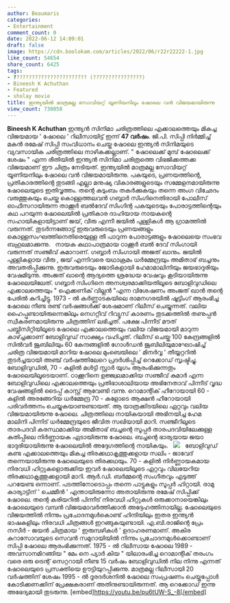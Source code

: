 ```yaml
---
author: Beaumaris
categories:
- Entertainment
comment_count: 0
date: 2022-06-12 14:09:01
draft: false
image: https://cdn.boolokam.com/articles/2022/06/r22r22222-1.jpg
like_count: 54654
share_count: 6425
tags:
- ???????????????????????? (????????????????)
- Bineesh K Achuthan
- Featured
- sholay movie
title: ഇന്ത്യയിൽ മാത്രമല്ല സോവിയറ്റ് യൂണിയനിലും ഷോലെ വൻ വിജയമായിരുന്നു
view_count: 730858
---
```


**Bineesh K Achuthan** ഇന്ത്യൻ സിനിമാ ചരിത്രത്തിലെ എക്കാലത്തെയും മികച്ച വിജയമായ ' ഷോലെ ' റിലീസായിട്ട് ഇന്ന് **47 വർഷം**. ജി.പി. സിപ്പി നിർമ്മിച്ച് മകൻ രമേഷ് സിപ്പി സംവിധാനം ചെയ്ത ഷോലെ ഇന്ത്യൻ സിനിമയുടെ വ്യവസായിക ചരിത്രത്തിലെ നാഴികക്കല്ലാണ്. " ഷോലെക്ക് മുമ്പ് ഷോലെക്ക് ശേഷം " എന്ന രീതിയിൽ ഇന്ത്യൻ സിനിമാ ചരിത്രത്തെ വിഭജിക്കത്തക്ക വിജയമാണ് ഈ ചിത്രം നേടിയത്. ഇന്ത്യയിൽ മാത്രമല്ല സോവിയറ്റ് യൂണിയനിലും ഷോലെ വൻ വിജയമായിരുന്നു. പകയുടെ, പ്രണയത്തിന്റെ, പ്രതികാരത്തിന്റെ തുടങ്ങി എല്ലാ മനുഷ്യ വികാരങ്ങളുടെയും സമ്മേളനമായിരുന്നു ഷോലെയുടെ ഇതിവൃത്തം. തന്റെ കുടുംബം തകർക്കുകയും തന്നെ അംഗ വിഛേദം വരുത്തുകയും ചെയ്ത കൊള്ളത്തലവൻ ഗബ്ബാർ സിംഗിനെതിരായി പോലീസ് ഓഫീസറായിരുന്ന താക്കൂർ ബൽദേവ് സിംഗിന്റ പകയുടെയും പോരാട്ടത്തിന്റെയും കഥ പറയുന്ന ഷോലെയിൽ പ്രതികാര ദാഹിയായ നായകന്റെ സഹായികളായിട്ടാണ് ജയ്, വീരു എന്നീ ജയിൽ പുള്ളികൾ ആ ഗ്രാമത്തിൽ വരുന്നത്. തുടർന്നങ്ങോട്ട് ഇരുവരുടെയും പ്രണയങ്ങളും കൊള്ളസംഘത്തിനെതിരെയുള്ള തീ പാറുന്ന പോരാട്ടങ്ങളും ഷോലെയെ സംഭവ ബഹുലമാക്കുന്നു. &nbsp; നായക കഥാപാത്രമായ ഠാക്കൂർ ബൽ ദേവ് സിംഗായി വരുന്നത് സഞ്ജീവ് കുമാറാണ്. ഗബ്ബാർ സിംഗായി അജത് ഖാനും. ജയിൽ പുള്ളികളായ വീരു , ജയ് എന്നിവരെ യഥാക്രമം ധർമ്മേന്ദ്രയും അമിതാഭ് ബച്ചനും അവതരിപ്പിക്കുന്നു. ഇരുവരുടെയും ജോടികളായി ഹേമാമാലിനിയും ജയഭാദുരിയും വേഷമിടുന്നു. അംജത് ഖാന്റെ ആദ്യത്തെ ശ്രദ്ധേയ വേഷവും കൂടിയായിരുന്നു ഷോലെയിലേത്. ഗബ്ബാർ സിംഗിനെ അനശ്വരമാക്കിയതിലൂടെ ബോളിവുഡിലെ എക്കാലത്തെയും " ഐക്കണിക് വില്ലൻ "എന്ന വിശേഷണം അംജത് ഖാൻ തന്റെ പേരിൽ കുറിച്ചിട്ടു. 1973 - ൽ കർണ്ണാടകയിലെ രാമനഗരയിൽ ഷൂട്ടിംഗ് ആരംഭിച്ച ഷോലെ നീണ്ട രണ്ട് വർഷങ്ങൾക്ക് ശേഷമാണ് റിലീസ് ചെയ്യുന്നത്. വലിയ ഹൈപ്പുണ്ടായിരുന്നെങ്കിലും നെഗറ്റീവ് റിവ്യൂസ് കാരണം തുടക്കത്തിൽ തണുപ്പൻ സ്വീകരണമായിരുന്നു ചിത്രത്തിന് ലഭിച്ചത്. പക്ഷേ പിന്നീട് മൗത് പബ്ലിസിറ്റിയിലൂടെ ഷോലെ എക്കാലത്തെയും വലിയ വിജയമായി മാറുന്ന കാഴ്ച്ചക്കാണ് ബോളിവുഡ് സാക്ഷ്യം വഹിച്ചത്. റിലീസ് ചെയ്ത 100 കേന്ദ്രങ്ങളിൽ സിൽവർ ജൂബിലിയും 60 കേന്ദങ്ങളിൽ ഗോൾഡൻ ജൂബിലിയുമാഘോഷിച്ച് ചരിത്ര വിജയമായി മാറിയ ഷോലെ മുംബെയിലെ ' മിനർവ്വ ' തീയ്യറ്ററിൽ തുടർച്ചയായി അഞ്ച് വർഷത്തിലേറെ പ്രദർശിപ്പിച്ച് റെക്കോഡ് സൃഷ്ടിച്ചു. ബോളിവുഡിൽ, 70 - കളിൽ മൾട്ടി സ്റ്റാർ യുഗം ആരംഭിക്കുന്നതും ഷോലെയിലൂടെയാണ്. ഠാക്കൂറിനെ ഉജ്ജ്വലമാക്കിയ സഞ്ജീവ് കുമാർ എന്ന ബോളിവുഡിലെ എക്കാലത്തെയും പ്രതിഭാശാലിയായ അഭിനേതാവ് പിന്നീട് വൃദ്ധ വേഷങ്ങളിൽ ടൈപ്പ് കാസ്റ്റ് ആവേണ്ടി വന്നു. റൊമാന്റിക് ഹീറോയായി 60 - കളിൽ അരങ്ങേറിയ ധർമ്മേന്ദ്ര 70 - കളോടെ ആക്ഷൻ ഹീറോയായി പരിവർത്തനം ചെയ്യുകയാണുണ്ടായത്. ആ യാത്രക്കിടയിലെ ഏറ്റവും വലിയ വിജയമായിരുന്നു ഷോലെ. ചിത്രത്തിലെ നായികയായി അഭിനയിച്ച ഹേമ മാലിനി പിന്നിട് ധർമ്മേന്ദ്രയുടെ ജീവിത സഖിയായി മാറി. സഞ്ജീറിലൂടെ താരപദവി കരസ്ഥമാക്കിയ അമിതാഭ് ബച്ചന്റെ സൂപ്പർ താരപദവിയിലേക്കുള്ള കുതിപ്പിലെ നിർണ്ണായക ഏടായിരുന്നു ഷോലെ. ബച്ചന്റെ ഭാര്യയായ ജയാ ഭാദുരിയായിരുന്നു ഷോലെയിൽ അദ്ദേഗത്തിന്റെ നായികയും. &nbsp; ![](https://cdn.boolokam.com/articles/2022/06/r22r22222-1.jpg) &nbsp; ബോളിവുഡ് കണ്ട എക്കാലത്തെയും മികച്ച തിരക്കഥാകൃത്തുക്കളായ സലിം - ജാവേദ് തന്നെയായിരുന്നു ഷോലെയുടെ തിരക്കഥയും. 70 - കളിൽ നിർണ്ണായകമായ നിരവധി ഹിറ്റുകളൊരുക്കിയ ഇവർ ഷോലെയിലൂടെ ഏറ്റവും വിലയേറിയ തിരക്കഥാകൃത്തുക്കളായി മാറി. ആർ.ഡി. ബർമ്മന്റെ സംഗീതവും എടുത്ത് പറയേണ്ട ഒന്നാണ്. പടത്തിനോടൊപ്പം തന്നെ പാട്ടുകളും സൂപ്പർ ഹിറ്റായി. രാമു കാര്യാട്ടിന് ' ചെമ്മീൻ ' എന്തായിരുന്നോ അതായിരുന്നു രമേഷ് സിപ്പിക്ക് ഷോലെ. തന്റെ കരിയറിൽ പിന്നീട് നിരവധി ഹിറ്റുകൾ ഒരുക്കാനായെങ്കിലും ഷോലെയുടെ വമ്പൻ വിജയമാവർത്തിക്കാൻ അദ്ദേഹത്തിനായില്ല. ഷോലെയുടെ വിജയത്തിൽ നിന്നും പ്രചോദനമുൾകൊണ്ട് ഹിന്ദിയിലും ഇതര ഇന്ത്യൻ ഭാഷകളിലും നിരവധി ചിത്രങ്ങൾ ഇറങ്ങുകയുണ്ടായി. എ.ബി.രാജിന്റെ പ്രേം നസീർ - ജയൻ ചിത്രമായ ' ഇരുമ്പഴികൾ ' ഉദാഹരണമാണ്. അകിര കുറാസോവയുടെ സെവൻ സമുറായിയിൽ നിന്നും പ്രചോദനമുൾക്കൊണ്ടാണ് സിപ്പി ഷോലെ ആരംഭിക്കുന്നത്. 1975 - ൽ റിലീസായ ഷോലെ 1989 - അവസാനമിറങ്ങിയ " മേം നെ പ്യാർ കിയ " യിലാരംഭിച്ച റൊമാന്റിക് തരംഗം വരെ ഒരു ട്രെന്റ് സെറ്ററായി നീണ്ട 15 വർഷം ബോളിവുഡിൽ നില നിന്നു എന്നത് ഷോലെയുടെ പ്രസക്തിയെ ഊട്ടിയുറപ്പിക്കുന്നു. മാത്രമല്ല റിലീസായി 20 വർഷത്തിന് ശേഷം 1995 - ൽ ദൂരദർശനിൽ ഷോലെ സംപ്രഷണം ചെയ്തപ്പോൾ കോടിക്കണക്കിന് പ്രേക്ഷകരാണ് അതിനുണ്ടായിരുന്നത്. ആ റെക്കോഡ് ഇന്നു അഭേദ്യമായി തുടരുന്നു. [embed]https://youtu.be/pu6tUW-S_-8[/embed]